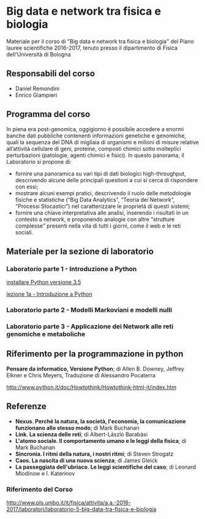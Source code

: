 # Big data e network tra fisica e biologia
Materiale per il corso di "Big data e network tra fisica e biologia" del Piano lauree scientifiche 2016-2017, tenuto presso il dipartimento di Fisica dell'Università di Bologna

## Responsabili del corso
* Daniel Remondini
* Enrico Giampieri

## Programma del corso
In piena era post-genomica, oggigiorno è possibile accedere a enormi banche dati pubbliche contenenti informazioni genetiche e genomiche, quali la sequenza del DNA di migliaia di organismi e milioni di misure relative all’attività cellulare di geni, proteine, composti chimici sotto molteplici perturbazioni (patologie, agenti chimici e fisici).
In questo panorama, il Laboratorio si propone di:

* fornire una panoramica su vari tipi di dati biologici high-throughput, descrivendo alcune delle principali questioni a cui si cerca di rispondere con essi;
* mostrare alcuni esempi pratici, descrivendo il ruolo delle metodologie fisiche e statistiche (“Big Data Analytics”, “Teoria dei Network”, “Processi Stocastici”) nel caratterizzare le proprietà di questi sistemi;
* fornire una chiave interpretativa alle analisi, inserendo i risultati in un contesto a network, e proponendo analogie con altre “strutture complesse” presenti nella vita di tutti i giorni, come il web e le reti sociali.

## Materiale per la sezione di laboratorio
### Laboratorio parte 1 - Introduzione a Python

[installare Python versione 3.5](https://www.continuum.io/downloads)

[lezione 1a - Introduzione a Python](https://github.com/EnricoGiampieri/PLS2017BigDataNetworks/blob/master/Lezione%201a%20-%20Introduzione%20a%20Python.ipynb)

### Laboratorio parte 2 - Modelli Markoviani e modelli nulli

### Laboratorio parte 3 - Applicazione dei Network alle reti genomiche e metaboliche

## Riferimento per la programmazione in python

**Pensare da informatico, Versione Python**; di Allen B. Downey, Jeffrey Elkner e Chris Meyers, Traduzione di Alessandro Pocaterra 

http://www.python.it/doc/Howtothink/Howtothink-html-it/index.htm

## Referenze
* **Nexus. Perché la natura, la società, l'economia, la comunicazione funzionano allo stesso modo**; di Mark Buchanan
* **Link. La scienza delle reti**; di Albert-László Barabási
* **L'atomo sociale. Il comportamento umano e le leggi della fisica**; di Mark Buchanan
* **Sincronia. I ritmi della natura, i nostri ritmi**; di Steven Strogatz
* **Caos. La nascita di una nuova scienza**; di James Gleick
* **La passeggiata dell'ubriaco. Le leggi scientifiche del caso**; di Leonard Mlodinow e I. Katerinov

### Riferimento del Corso

http://www.pls.unibo.it/it/fisica/attivita/a.a.-2016-2017/laboratori/laboratorio-5-big-data-tra-fisica-e-biologia
